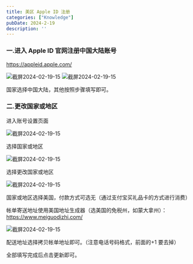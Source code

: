 ```yaml
---
title: 美区 Apple ID 注册
categories: ["Knowledge"]
pubDate: 2024-2-19
description: ''
---
```


### 一.进入 Apple ID 官网注册中国大陆账号

https://appleid.apple.com/

<img src="https://cdn.jsdelivr.net/gh/SUNSIR007/picx-images-hosting@master/20240219/截屏2024-02-19-15.45.16.jf0gkkrddow.png" alt="截屏2024-02-19-15" />



<img src="https://cdn.jsdelivr.net/gh/SUNSIR007/picx-images-hosting@master/20240219/截屏2024-02-19-15.47.19.276ufalftphc.png" alt="截屏2024-02-19-15" />

国家选择中国大陆，其他按照步骤填写即可。

### 二.更改国家或地区

进入账号设置页面

<img src="https://cdn.jsdelivr.net/gh/SUNSIR007/picx-images-hosting@master/20240219/截屏2024-02-19-15.49.43.194h4uhpntr4.png" alt="截屏2024-02-19-15" />

选择国家或地区

<img src="https://cdn.jsdelivr.net/gh/SUNSIR007/picx-images-hosting@master/20240219/截屏2024-02-19-15.52.19.6pyfrogxblo0.png" alt="截屏2024-02-19-15" />

选择更改国家或地区

<img src="https://cdn.jsdelivr.net/gh/SUNSIR007/picx-images-hosting@master/20240219/截屏2024-02-19-15.53.42.zaw3o8eh6i8.png" alt="截屏2024-02-19-15" />

国家或地区选择美国，付款方式可选无（通过支付宝买礼品卡的方式进行消费）

帐单寄送地址使用美国地址生成器（选美国的免税州，如蒙大拿州）：https://www.meiguodizhi.com/ 

<img src="https://cdn.jsdelivr.net/gh/SUNSIR007/picx-images-hosting@master/20240219/截屏2024-02-19-15.56.29.56nw12khzu00.png" alt="截屏2024-02-19-15" />

配送地址选择拷贝帐单地址即可。（注意电话号码格式，前面的+1 要去掉）

全部填写完成后点击更新即可。
